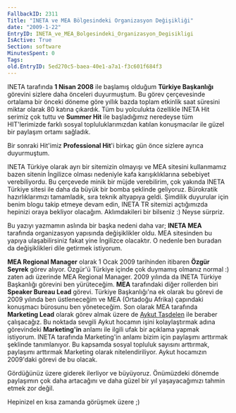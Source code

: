 ```yaml
---
FallbackID: 2311
Title: "INETA ve MEA Bölgesindeki Organizasyon Değişikliği"
date: "2009-1-22"
EntryID: INETA_ve_MEA_Bolgesindeki_Organizasyon_Degisikligi
IsActive: True
Section: software
MinutesSpent: 0
Tags: 
old.EntryID: 5ed270c5-baea-40e1-a7a1-f3c601f684f3
---
```

INETA tarafında **1 Nisan 2008** ile başlamış olduğum **Türkiye
Başkanlığı** görevini sizlere daha önceleri duyurmuştum. Bu görev
çerçevesinde ortalama bir önceki döneme göre yıllık bazda toplam
etkinlik saat süresini miktar olarak 80 katına çıkardık. Tüm bu
yolculukta özellikle INETA Hit serimiz çok tuttu ve **Summer Hit** ile
başladığımız neredeyse tüm HIT'lerimizde farklı sosyal
topluluklarımızdan katılan konuşmacılar ile güzel bir paylaşım ortamı
sağladık.

Bir sonraki Hit'imiz **Professional Hit**'i birkaç gün önce sizlere
ayrıca duyurmuştum.

INETA Türkiye olarak ayrı bir sitemizin olmayışı ve MEA sitesini
kullanmamız bazen sitenin İngilizce olması nedeniyle kafa
karışıklıklarına sebebiyet verebiliyordu. Bu çerçevede minik bir müjde
verebilirim, çok yakında INETA Türkiye sitesi ile daha da büyük bir
bomba şeklinde geliyoruz. Bürokratik hazırlıklarımızı tamamladık, sıra
teknik altyapıya geldi. Şimdilik duyurular için benim blogu takip etmeye
devam edin, INETA TR sitemizi açtığımızda hepinizi oraya bekliyor
olacağım. Aklımdakileri bir bilseniz :) Neyse sürpriz.

Bu yazıyı yazmamın aslında bir başka nedeni daha var; **INETA MEA**
tarafında organizasyon yapısında değişiklikler oldu. MEA sitesinden bu
yapıya ulaşabilirsiniz fakat yine İngilizce olacaktır. O nedenle ben
buradan da değişiklikleri dile getirmek istiyorum.

**MEA Regional Manager** olarak 1 Ocak 2009 tarihinden itibaren **Özgür
Seyrek** görev alıyor. Özgür'ü Türkiye içinde çok duymamış olmanız
normal :) zaten adı üzerinde MEA Regional Manager. 2009 yılında da INETA
Türkiye Başkanlığı görevini ben yürüteceğim. **MEA** tarafındaki diğer
rollerden biri **Speaker Bureau Lead** görevi. Türkiye Başkanlığı'na ek
olarak bu görevi de 2009 yılında ben üstleneceğim ve MEA (Ortadoğu
Afrika) çapındaki konuşmacı bürosunu ben yöneteceğim. Son olarak MEA
tarafında **Marketing Lead** olarak görev almak üzere de [Aykut
Taşdelen](http://www.aykuttasdelen.net/) ile beraber çalışacağız. Bu
noktada sevgili Aykut hocamın işini kolaylaştırmak adına görevindeki
**Marketing'in** anlamı ile ilgili ufak bir açıklama yapmak istiyorum.
INETA tarafında Marketing'in anlamı bizim için paylaşımı arttırmak
şeklinde tanımlanıyor. Bu kapsamda sosyal topluluk sayısını arttırmak,
paylaşımı arttırmak Marketing olarak nitelendiriliyor. Aykut hocamızın
2009'daki görevi de bu olacak.

Gördüğünüz üzere giderek ilerliyor ve büyüyoruz. Önümüzdeki dönemde
paylaşımın çok daha artacağını ve daha güzel bir yıl yaşayacağımızı
tahmin etmek zor değil.

Hepinizel en kısa zamanda görüşmek üzere ;)


